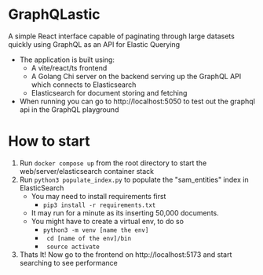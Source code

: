 # GraphQLastic
A simple React interface capable of paginating through large datasets quickly using GraphQL as an API for Elastic Querying
- The application is built using:
    - A vite/react/ts frontend 
    - A Golang Chi server on the backend serving up the GraphQL API which connects to Elasticsearch 
    - Elasticsearch for document storing and fetching
- When running you can go to http://localhost:5050 to test out the graphql api in the GraphQL playground

# How to start
1. Run ```docker compose up``` from the root directory to start the web/server/elasticsearch container stack
2. Run ```python3 populate_index.py``` to populate the "sam_entities" index in ElasticSearch
    - You may need to install requirements first
        - ```pip3 install -r requirements.txt```
    - It may run for a minute as its inserting 50,000 documents.
    - You might have to create a virtual env, to do so
        - ```python3 -m venv [name the env]```
        - ``` cd [name of the env]/bin```
        - ``` source activate```
3. Thats It! Now go to the frontend on http://localhost:5173 and start searching to see performance 
